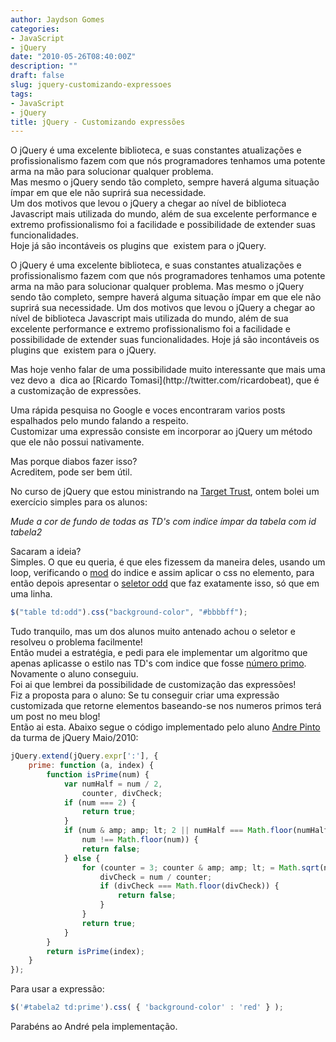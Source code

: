 ```yaml
---
author: Jaydson Gomes
categories:
- JavaScript
- jQuery
date: "2010-05-26T08:40:00Z"
description: ""
draft: false
slug: jquery-customizando-expressoes
tags:
- JavaScript
- jQuery
title: jQuery - Customizando expressões
---
```


O jQuery é uma excelente biblioteca, e suas constantes atualizações e profissionalismo fazem com que nós programadores tenhamos uma potente arma na mão para solucionar qualquer problema.  
Mas mesmo o jQuery sendo tão completo, sempre haverá alguma situação ímpar em que ele não suprirá sua necessidade.  
Um dos motivos que levou o jQuery a chegar ao nível de biblioteca Javascript mais utilizada do mundo, além de sua excelente performance e extremo profissionalismo foi a facilidade e possibilidade de extender suas funcionalidades.  
Hoje já são incontáveis os plugins que  existem para o jQuery.

O jQuery é uma excelente biblioteca, e suas constantes atualizações e profissionalismo fazem com que nós programadores tenhamos uma potente arma na mão para solucionar qualquer problema.
Mas mesmo o jQuery sendo tão completo, sempre haverá alguma situação ímpar em que ele não suprirá sua necessidade.
Um dos motivos que levou o jQuery a chegar ao nível de biblioteca Javascript mais utilizada do mundo, além de sua excelente performance e extremo profissionalismo foi a facilidade e possibilidade de extender suas funcionalidades.
Hoje já são incontáveis os plugins que  existem para o jQuery.

<!-- more -->Mas hoje venho falar de uma possibilidade muito interessante que mais uma vez devo a  dica ao [Ricardo Tomasi](http://twitter.com/ricardobeat), que é a customização de expressões.  
Uma rápida pesquisa no Google e voces encontraram varios posts espalhados pelo mundo falando a respeito.  
Customizar uma expressão consiste em incorporar ao jQuery um método que ele não possui nativamente.  

Mas porque diabos fazer isso?  
Acreditem, pode ser bem útil.  

No curso de jQuery que estou ministrando na [Target Trust](http://www.targettrust.com.br/web/), ontem bolei um exercício simples para os alunos:  

_Mude a cor de fundo de todas as TD's com indice ímpar da tabela com id tabela2_  

Sacaram a ideia?  
Simples. O que eu queria, é que eles fizessem da maneira deles, usando um loop, verificando o [mod](http://pt.wikipedia.org/wiki/Opera%C3%A7%C3%A3o_m%C3%B3dulo) do indice e assim aplicar o css no elemento, para então depois apresentar o [seletor odd](http://api.jquery.com/odd-selector/) que faz exatamente isso, só que em uma linha.  

```javascript
$("table td:odd").css("background-color", "#bbbbff");
```

Tudo tranquilo, mas um dos alunos muito antenado achou o seletor e resolveu o problema facilmente!  
Então mudei a estratégia, e pedi para ele implementar um algoritmo que apenas aplicasse o estilo nas TD's com indice que fosse [número primo](http://pt.wikipedia.org/wiki/N%C3%BAmero_primo).  
Novamente o aluno conseguiu.  
Foi ai que lembrei da possibilidade de customização das expressões!  
Fiz a proposta para o aluno: Se tu conseguir criar uma expressão customizada que retorne elementos baseando-se nos numeros primos terá um post no meu blog!  
Então ai esta. Abaixo segue o código implementado pelo aluno [Andre Pinto ](http://www.twitter.com/AndreLMPinto) da turma de jQuery Maio/2010:  

```javascript
jQuery.extend(jQuery.expr[':'], {
    prime: function (a, index) {
        function isPrime(num) {
            var numHalf = num / 2,
                counter, divCheck;
            if (num === 2) {
                return true;
            }
            if (num & amp; amp; lt; 2 || numHalf === Math.floor(numHalf) ||
                num !== Math.floor(num)) {
                return false;
            } else {
                for (counter = 3; counter & amp; amp; lt; = Math.sqrt(num); counter += 2) {
                    divCheck = num / counter;
                    if (divCheck === Math.floor(divCheck)) {
                        return false;
                    }
                }
                return true;
            }
        }
        return isPrime(index);
    }
});
```
Para usar a expressão:  

```javascript
$('#tabela2 td:prime').css( { 'background-color' : 'red' } );
```

Parabéns ao André pela implementação.  
